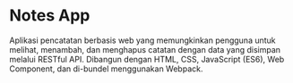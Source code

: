 # Notes App
Aplikasi pencatatan berbasis web yang memungkinkan pengguna untuk melihat, menambah, dan menghapus catatan dengan data yang disimpan melalui RESTful API.
Dibangun dengan HTML, CSS, JavaScript (ES6), Web Component, dan di-bundel menggunakan Webpack.
